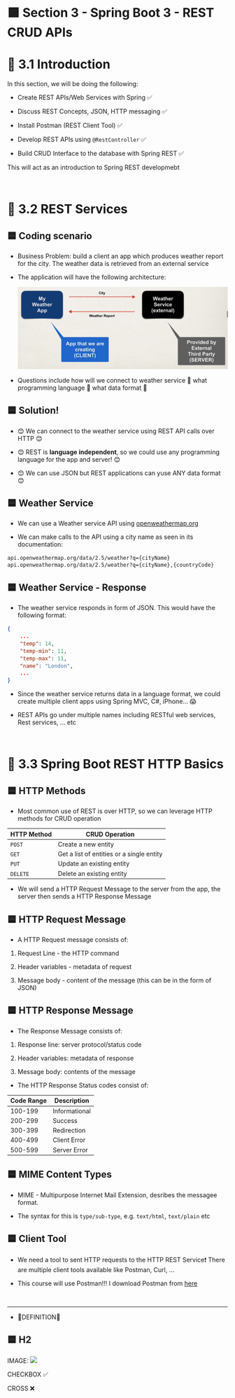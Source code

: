 <link rel="stylesheet" href="../style.css" />

# 🟪 Section 3 - Spring Boot 3 - REST CRUD APIs



# 🧠 3.1 Introduction

In this section, we will be doing the following:

* Create REST APIs/Web Services with Spring ✅

* Discuss REST Concepts, JSON, HTTP messaging ✅

* Install Postman (REST Client Tool) ✅

* Develop REST APIs using `@RestController` ✅

* Build CRUD Interface to the database with Spring REST ✅

This will act as an introduction to Spring REST developmebt

<br>

# 🧠 3.2 REST Services

## 🟦 Coding scenario

* Business Problem: build a client an app which produces weather report for the city. The weather data is retrieved from an external service

* The application will have the following architecture:

    <img  width="500px" src="screenshots/2023-04-25-11-43-33.png">

* Questions include how will we connect to weather service 🤔 what programming language 🤔 what data format 🤔

## 🟦 Solution! 

* 😊 We can connect to the weather service using REST API calls over HTTP 😊

* 😊 REST is **language independent**, so we could use any programming language for the app and server! 😊

* 😊 We can use JSON but REST applications can yuse ANY data format 😊

## 🟦 Weather Service

* We can use a Weather service API using [openweathermap.org](www.openweathermap.org)

* We can make calls to the API using a city name as seen in its documentation:

```
api.openweathermap.org/data/2.5/weather?q={cityName}
api.openweathermap.org/data/2.5/weather?q={cityName},{countryCode}
```
## 🟦 Weather Service - Response

* The weather service responds in form of JSON. This would have the following format:

```json
{
    ...
    "temp": 14,
    "temp-min": 11,
    "temp-max": 11,
    "name": "London",
    ...
}
```

* Since the weather service returns data in a language format, we could create multiple client apps using Spring MVC, C#, iPhone... 😱

* REST APIs go under multiple names including RESTful web services, Rest services, ... etc


<br>

# 🧠 3.3 Spring Boot REST HTTP Basics

## 🟦 HTTP Methods

* Most common use of REST is over HTTP, so we can leverage HTTP methods for CRUD operation

| HTTP Method | CRUD Operation |
|-------------|----------------|
| `POST`      | Create a new entity |
| `GET`       | Get a list of entities or a single entity |
| `PUT`       | Update an existing entity |
| `DELETE`    | Delete an existing entity |

* We will send a HTTP Request Message to the server from the app, the server then sends a HTTP Response Message

## 🟦 HTTP Request Message

* A HTTP Request message consists of:

1) Request Line - the HTTP command

2) Header variables - metadata of request

3) Message body - content of the message (this can be in the form of JSON)

## 🟦 HTTP Response Message

* The Response Message consists of:

1) Response line: server protocol/status code

2) Header variables: metadata of response

3) Message body: contents of the message

* The HTTP Response Status codes consist of:

|  Code Range | Description |
|------------|--------------|
| 100-199    | Informational |
| 200-299    | Success      |
| 300-399    | Redirection |
| 400-499    | Client Error |
| 500-599    | Server Error |

## 🟦 MIME Content Types

* MIME - Multipurpose Internet Mail Extension, desribes the messagee format.

* The syntax for this is `type/sub-type`, e.g. `text/html`, `text/plain` etc


## 🟦 Client Tool

* We need a tool to sent HTTP requests to the HTTP REST Service❗ There are multiple client tools available like Postman, Curl, ...

* This course will use Postman!!! I download Postman from [here](https://www.postman.com/downloads/)



<br>

---



* 🎃DEFINITION🎃

## 🟦 H2

IMAGE:    <img  width="300px" src="screenshots/2023-03-27-18-46-20.png">

CHECKBOX ✅

CROSS  ❌

